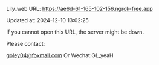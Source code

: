 Lily_web URL: https://ae6d-61-165-102-156.ngrok-free.app

Updated at: 2024-12-10 13:02:25

If you cannot open this URL, the server might be down.

Please contact: 

goley04@foxmail.com Or Wechat:GL_yeaH